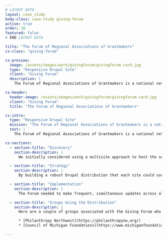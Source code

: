 ```yaml
---
# LAYOUT DATA
layout: case_study
body-class: case-study giving-forum
active: true
order: 10
featured: false
# END LAYOUT DATA

title: "The Forum of Regional Associations of Grantmakers"
cs-class: "giving-forum"

cs-preview:
  image: /assets/images/work/givingforum/givingforum-card.jpg
  type: "Responsive Drupal Site"
  client: "Giving Forum"
  description: |
    The Forum of Regional Associations of Grantmakers is a national network that facilitates effective philanthropy that strengthens communities and improves lives throughout the United States.

cs-header:
  header-image: /assets/images/work/givingforum/givingforum-card.jpg
  client: "Giving Forum"
  title: "The Forum of Regional Associations of Grantmakers"

cs-intro:
  type: "Responsive Drupal Site"
  mission: "The Forum of Regional Associations of Grantmakers is a national network that facilitates effective philanthropy that strengthens communities and improves lives throughout the United States."
  text: |
    The Forum of Regional Associations of Grantmakers is a national network comprised of thirty-four geographically-based professional associations with staff sizes ranging from one to twenty plus. Seventeen of these associations share a similar technology platform. The Forum wanted to transition to a more open and flexible system rather than maintain this highly-custom content management solution. That’s where ThinkShout came in. After careful consideration, we ultimately recommended Pantheon One -- the only solution that allows a network of nonprofits to roll out a custom-built shared Drupal distribution -- as a platform.

cs-sections:
  - section-title: "Discovery"
    section-description: |
      We initially considered using a multisite approach to host the seventeen sites, but were concerned about the customization and update difficulties we’d face with that platform. In the end, Pantheon One won out.

  - section-title: "Strategy"
    section-description: |
      By building a robust Drupal distribution that each site could use, every member started off with the same tools for uniformity and ease of use. This not only cut down on cost, but still allowed for expansion if the association or individual members ever needed more advanced utilities. Lastly, we also introduced a brand new version of the Salesforce integration suite, which allowed for seamless, quick updates.

  - section-title: "Implementation"
    section-description: |
      The Forum needed to make frequent, simultaneous updates across all of their sites, so we needed to go with a toolset that would allow for quick changes with minimal downtime. Each participating organization had the capability to customize the look and feel of their site while being empowered to make changes and updates according to their own timeline.

  - section-title: "Groups Using the Distribution"
    section-description: |
      Here are a couple of groups associated with the Giving Forum who are using the distribution we built:

      * [Philanthropy Northwest](https://philanthropynw.org/)
      * [Council of Michigan Foundations](https://www.michiganfoundations.org/)  

---
```

